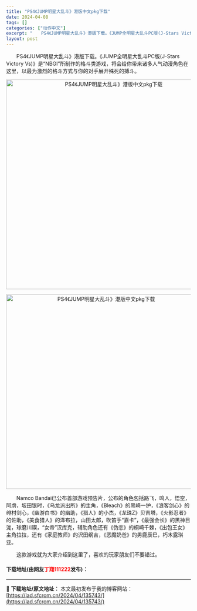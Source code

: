 ```yaml
---
title: "PS4《JUMP明星大乱斗》港版中文pkg下载"
date: 2024-04-08
tags: []
categories: ["动作中文"]
excerpt: "　　PS4《JUMP明星大乱斗》港版下载。《JUMP全明星大乱斗PC版(J-Stars Victory Vs)》是&ldquo;NBGI&rdquo;所制作的格斗类游戏，将会给你带来诸多人气动漫角色在这里，以最为激烈的格斗方式与你的对手展开殊死的搏斗。 　　Namco Bandai已公布首部游戏预告&hellip;"
layout: post
---
```


 <p>　　PS4《JUMP明星大乱斗》港版下载。《JUMP全明星大乱斗PC版(J-Stars Victory Vs)》是&ldquo;NBGI&rdquo;所制作的格斗类游戏，将会给你带来诸多人气动漫角色在这里，以最为激烈的格斗方式与你的对手展开殊死的搏斗。</p> <p align="center"><img align="" border="0" src="https://lad.sfcrom.cn/wp-content/uploads/2024/04/20240408_66135857edd34.webp" width="571" alt="PS4《JUMP明星大乱斗》港版中文pkg下载" /></p> <p align="center"><img align="" border="0" src="https://lad.sfcrom.cn/wp-content/uploads/2024/04/20240408_661358584f2ba.webp" width="530" alt="PS4《JUMP明星大乱斗》港版中文pkg下载" /></p> <p>　　Namco Bandai已公布首部游戏预告片，公布的角色包括路飞，鸣人，悟空，阿虏，坂田银时，《乌龙派出所》的主角，《Bleach》的黑崎一护，《浪客剑心》的绯村剑心，《幽游白书》的幽助，《猎人》的小杰，《龙珠Z》贝吉塔，《火影忍者》的佐助，《美食猎人》的泽布拉，山田太郎，吹笛手&ldquo;嘉卡&rdquo;，《最强会长》的黑神目泷，球磨川禊，&ldquo;女帝&rdquo;汉库克，辅助角色还有《伪恋》的桐崎千棘，《出包王女》主角拉拉，还有《家庭教师》的沢田纲吉，《恶魔奶爸》的男鹿辰巳，朽木露琪亚。</p> <p>　　这款游戏就为大家介绍到这里了，喜欢的玩家朋友们不要错过。</p> <p><h4>下载地址(由网友<font color="red">丁翔111222</font>发布)：</h4></p> 

---
📖 **下载地址/原文地址：** 本文最初发布于我的博客网站：[https://lad.sfcrom.cn/2024/04/135743/](https://lad.sfcrom.cn/2024/04/135743/)
